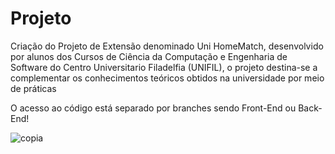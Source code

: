 # Projeto
Criação do Projeto de Extensão denominado Uni HomeMatch, desenvolvido por alunos dos Cursos de Ciência da Computação e Engenharia de Software do Centro Universitario Filadelfia (UNIFIL), o projeto destina-se a complementar os conhecimentos teóricos obtidos na universidade por meio de práticas

O acesso ao código está separado por branches sendo Front-End ou Back-End!

![copia](https://github.com/UniHomeMatch/Projeto/assets/79670102/98459df9-eebc-4e26-a9c2-55f37810790f)
